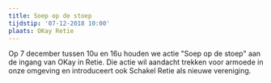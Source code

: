 ```yaml
---
title: Soep op de stoep
tijdstip: '07-12-2018 10:00'
plaats: OKay Retie
---
```

Op 7 december tussen 10u en 16u houden we actie "Soep op de stoep" aan de ingang van OKay in Retie. Die actie wil aandacht trekken voor armoede in onze omgeving en introduceert ook Schakel Retie als nieuwe vereniging.
